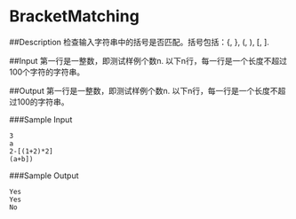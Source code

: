 # BracketMatching

	
##Description
检查输入字符串中的括号是否匹配。括号包括：{, }, (, ), [, ].
 

##Input
第一行是一整数，即测试样例个数n.
以下n行，每一行是一个长度不超过100个字符的字符串。
 

##Output
第一行是一整数，即测试样例个数n.
以下n行，每一行是一个长度不超过100的字符串。

###Sample Input
```
3
a
2-[(1+2)*2]
(a+b])
```

###Sample Output

```
Yes
Yes
No
```

